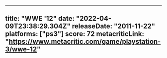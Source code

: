 
---
title: "WWE '12"
date: "2022-04-09T23:38:29.304Z"
releaseDate: "2011-11-22"
platforms: ["ps3"]
score: 72
metacriticLink: "https://www.metacritic.com/game/playstation-3/wwe-12"
---
